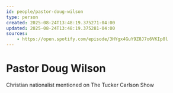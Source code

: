 ```yaml
---
id: people/pastor-doug-wilson
type: person
created: 2025-08-24T13:48:19.375271-04:00
updated: 2025-08-24T13:48:19.375281-04:00
sources:
    - https://open.spotify.com/episode/3HYgx4GuY9Z8J7o6VKIp0l
---
```


# Pastor Doug Wilson

Christian nationalist mentioned on The Tucker Carlson Show

